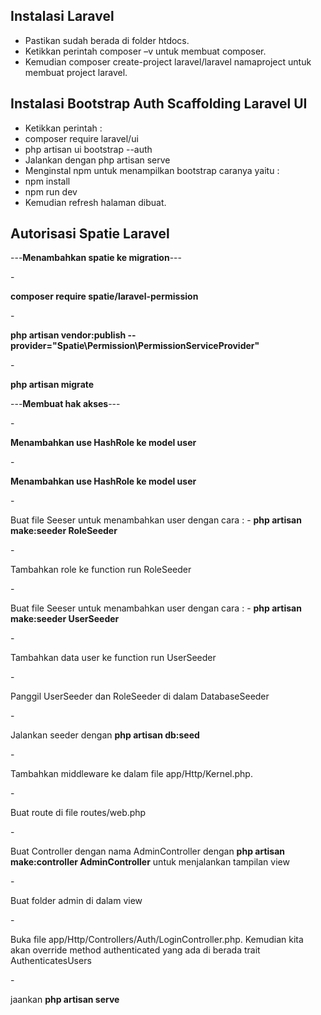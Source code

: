 ## Instalasi Laravel

- Pastikan sudah berada di folder htdocs.
- Ketikkan perintah composer –v untuk membuat composer.
- Kemudian composer create-project laravel/laravel namaproject untuk membuat project laravel.


## Instalasi Bootstrap Auth Scaffolding Laravel UI

- Ketikkan perintah  :
- composer require laravel/ui
- php artisan ui bootstrap --auth
- Jalankan dengan php artisan serve 	
- Menginstal npm untuk menampilkan bootstrap caranya yaitu :
- npm install
- npm run dev
- Kemudian refresh halaman dibuat. 

## Autorisasi Spatie Laravel

<p>---<b>Menambahkan spatie ke migration</b>---</p>
- <p><b>composer require spatie/laravel-permission</b></p>
- <p><b>php artisan vendor:publish --provider="Spatie\Permission\PermissionServiceProvider"</b></p>
- <p><b>php artisan migrate</b></p>
<p>---<b>Membuat hak akses</b>---</p>
- <p><b>Menambahkan use HashRole ke model user</b></p>
- <p><b>Menambahkan use HashRole ke model user</b></p>
- <p>Buat file Seeser untuk menambahkan user dengan cara :
- <b>php artisan make:seeder RoleSeeder</b></p>
- <p>Tambahkan role ke function run RoleSeeder</p>
- <p>Buat file Seeser untuk menambahkan user dengan cara :
- <b>php artisan make:seeder UserSeeder</b></p>
- <p>Tambahkan data user ke function run UserSeeder</p>
- <p>Panggil UserSeeder dan RoleSeeder di dalam DatabaseSeeder</p>
- <p>Jalankan seeder dengan <b>php artisan db:seed</b></p>
- <p>Tambahkan middleware ke dalam file app/Http/Kernel.php.<p>
- <p>Buat route di file routes/web.php</p>
- <p>Buat Controller dengan nama AdminController dengan <b>php artisan make:controller AdminController</b> untuk menjalankan tampilan view</p>
- <p>Buat folder admin di dalam view</p>
- <p>Buka file app/Http/Controllers/Auth/LoginController.php. Kemudian kita akan override method authenticated yang ada 
    di berada trait AuthenticatesUsers</p>
- <p>jaankan <b>php artisan serve</b></p>





